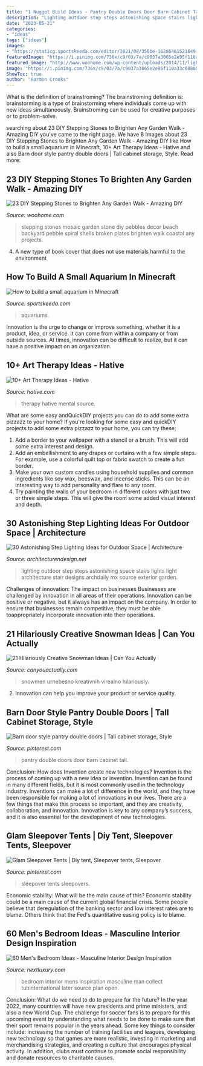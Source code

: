 ```yaml
---
title: "1 Nugget Build Ideas - Pantry Double Doors Door Barn Cabinet Tall"
description: "Lighting outdoor step steps astonishing space stairs lights light architecture stair designs archdaily mx source exterior garden"
date: "2023-05-21"
categories:
- "ideas"
tags: ["ideas"]
images:
- "https://staticg.sportskeeda.com/editor/2021/08/356be-16286461521649-800.jpg"
featuredImage: "https://i.pinimg.com/736x/c9/03/7a/c9037a3065e2e95f110a33c688058f70.jpg"
featured_image: "http://www.woohome.com/wp-content/uploads/2014/11/lighting-in-steps-5.jpg"
image: "https://i.pinimg.com/736x/c9/03/7a/c9037a3065e2e95f110a33c688058f70.jpg"
ShowToc: true
author: "Harmon Crooks"
---
```



What is the definition of brainstroming?
The brainstroming definition is:
brainstorming is a type of brainstorming where individuals come up with new ideas simultaneously. Brainstroming can be used for creative purposes or to problem-solve.

	

		
searching about 23 DIY Stepping Stones to Brighten Any Garden Walk - Amazing DIY you've came to the right page. We have 8 Images about 23 DIY Stepping Stones to Brighten Any Garden Walk - Amazing DIY like How to build a small aquarium in Minecraft, 10+ Art Therapy Ideas - Hative and also Barn door style pantry double doors | Tall cabinet storage, Style. Read more:
		
    
## 23 DIY Stepping Stones To Brighten Any Garden Walk - Amazing DIY

<img loading=lazy src="http://www.woohome.com/wp-content/uploads/2014/04/Cool-DIY-Stepping-Stone-11.jpg" onerror="this.onerror=null;this.src='https://tse2.mm.bing.net/th?id=OIP.lGS3hZRskGHR-Td4tzzSDwHaHa&amp;pid=15.1';" alt="23 DIY Stepping Stones to Brighten Any Garden Walk - Amazing DIY">

_Source: woohome.com_

>stepping stones mosaic garden stone diy pebbles decor beach backyard pebble spiral shells broken plates brighten walk coastal any projects. 

	

4. A new type of book cover that does not use materials harmful to the environment 

    
## How To Build A Small Aquarium In Minecraft

<img loading=lazy src="https://staticg.sportskeeda.com/editor/2021/08/356be-16286461521649-800.jpg" onerror="this.onerror=null;this.src='https://tse3.mm.bing.net/th?id=OIP.qoO4jqupIH0Nn-7zvVkhGQHaEK&amp;pid=15.1';" alt="How to build a small aquarium in Minecraft">

_Source: sportskeeda.com_

>aquariums. 

	

Innovation is the urge to change or improve something, whether it is a product, idea, or service. It can come from within a company or from outside sources. At times, innovation can be difficult to realize, but it can have a positive impact on an organization.

    
## 10+ Art Therapy Ideas - Hative

<img loading=lazy src="https://hative.com/wp-content/uploads/2014/05/art-therapy-ideas/7-art-therapy-ideas.jpg" onerror="this.onerror=null;this.src='https://tse1.mm.bing.net/th?id=OIP.wQEH2vgbHV2iGNyH8PIO5AHaKJ&amp;pid=15.1';" alt="10+ Art Therapy Ideas - Hative">

_Source: hative.com_

>therapy hative mental source. 

	

What are some easy andQuickDIY projects you can do to add some extra pizzazz to your home?
If you're looking for some easy and quickDIY projects to add some extra pizzazz to your home, you can try these:
1. Add a border to your wallpaper with a stencil or a brush. This will add some extra interest and design.
2. Add an embellishment to any drapes or curtains with a few simple steps. For example, use a colorful quilt top or fabric swatch to create a fun border.
3. Make your own custom candles using household supplies and common ingredients like soy wax, beeswax, and incense sticks. This can be an interesting way to add personality and flare to any room.
4. Try painting the walls of your bedroom in different colors with just two or three simple steps. This will give the room some added visual interest and depth.

    
## 30 Astonishing Step Lighting Ideas For Outdoor Space | Architecture

<img loading=lazy src="http://www.woohome.com/wp-content/uploads/2014/11/lighting-in-steps-5.jpg" onerror="this.onerror=null;this.src='https://tse1.mm.bing.net/th?id=OIP.vKiu5hImfLMoIL1OlF-M0QHaLH&amp;pid=15.1';" alt="30 Astonishing Step Lighting Ideas for Outdoor Space | Architecture">

_Source: architecturendesign.net_

>lighting outdoor step steps astonishing space stairs lights light architecture stair designs archdaily mx source exterior garden. 

	

Challenges of innovation: The impact on businesses
Businesses are challenged by innovation in all areas of their operations. Innovation can be positive or negative, but it always has an impact on the company. In order to ensure that businesses remain competitive, they must be able toappropriately incorporate innovation into their operations.

    
## 21 Hilariously Creative Snowman Ideas | Can You Actually

<img loading=lazy src="https://canyouactually.com/wp-content/uploads/12-221.jpg" onerror="this.onerror=null;this.src='https://tse3.mm.bing.net/th?id=OIP.RAjuDMB0a9OcKs8Ls-XELwHaJ4&amp;pid=15.1';" alt="21 Hilariously Creative Snowman Ideas | Can You Actually">

_Source: canyouactually.com_

>snowmen urnebesno kreativnih virealno hilariously. 

	

2. Innovation can help you improve your product or service quality.

    
## Barn Door Style Pantry Double Doors | Tall Cabinet Storage, Style

<img loading=lazy src="https://i.pinimg.com/736x/97/21/7c/97217cf63c9ba77d3ab15a609a4c9bff--style-pantry-double-doors.jpg" onerror="this.onerror=null;this.src='https://tse4.mm.bing.net/th?id=OIP.356B-mnOe-RzoEMG5jl03gHaJ3&amp;pid=15.1';" alt="Barn door style pantry double doors | Tall cabinet storage, Style">

_Source: pinterest.com_

>pantry double doors door barn cabinet tall. 

	

Conclusion: How does Invention create new technologies?
Invention is the process of coming up with a new idea or invention. Invention can be found in many different fields, but it is most commonly used in the technology industry. Inventions can make a lot of difference in the world, and they have been responsible for making a lot of innovations in our lives. There are a few things that make this process so important, and they are creativity, collaboration, and innovation. Innovation is key to any company’s success, and it is also essential for the development of new technologies.

    
## Glam Sleepover Tents | Diy Tent, Sleepover Tents, Sleepover

<img loading=lazy src="https://i.pinimg.com/736x/c9/03/7a/c9037a3065e2e95f110a33c688058f70.jpg" onerror="this.onerror=null;this.src='https://tse4.mm.bing.net/th?id=OIP.9UihzsQP10r9VW2f_2haOgHaJ3&amp;pid=15.1';" alt="Glam Sleepover Tents | Diy tent, Sleepover tents, Sleepover">

_Source: pinterest.com_

>sleepover tents sleepovers. 

	

Economic stability: What will be the main cause of this?
Economic stability could be a main cause of the current global financial crisis. Some people believe that deregulation of the banking sector and low interest rates are to blame. Others think that the Fed's quantitative easing policy is to blame.

    
## 60 Men&#039;s Bedroom Ideas - Masculine Interior Design Inspiration

<img loading=lazy src="http://nextluxury.com/wp-content/uploads/bedroom-design-ideas.jpg" onerror="this.onerror=null;this.src='https://tse3.mm.bing.net/th?id=OIP.ZdsWTm0qjh4vwhaBWvmy_QHaLI&amp;pid=15.1';" alt="60 Men&#039;s Bedroom Ideas - Masculine Interior Design Inspiration">

_Source: nextluxury.com_

>bedroom interior mens inspiration masculine man collect tuhinternational later source plan open. 

	

Conclusion: What do we need to do to prepare for the future?
In the year 2022, many countries will have new presidents and prime ministers, and also a new World Cup. The challenge for soccer fans is to prepare for this upcoming event by understanding what needs to be done to make sure that their sport remains popular in the years ahead. Some key things to consider include: increasing the number of training facilities and leagues, developing new technology so that games are more realistic, investing in marketing and merchandising strategies, and creating a culture that encourages physical activity. In addition, clubs must continue to promote social responsibility and donate resources to charitable causes.

